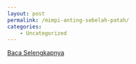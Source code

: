 ```yaml
---
layout: post
permalink: /mimpi-anting-sebelah-patah/
categories:
    - Uncategorized
---
```


[Baca Selengkapnya](/10)
